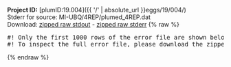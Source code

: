 **Project ID:** [plumID:19.004]({{ '/' | absolute_url }}eggs/19/004/)  
Stderr for source:  MI-UBQ/4REP/plumed_4REP.dat   
Download: [zipped raw stdout](plumed_4REP.dat.plumed_master.stdout.txt.zip) - [zipped raw stderr](plumed_4REP.dat.plumed_master.stderr.txt.zip) 
{% raw %}
<pre>
#! Only the first 1000 rows of the error file are shown below
#! To inspect the full error file, please download the zipped raw stderr file above
</pre>
{% endraw %}
